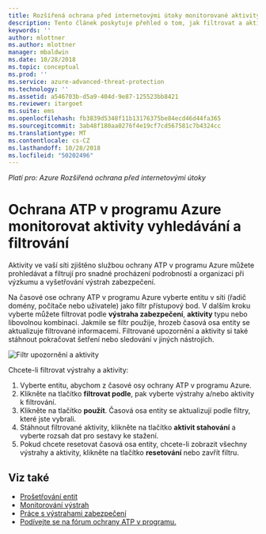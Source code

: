 ```yaml
---
title: Rozšířená ochrana před internetovými útoky monitorované aktivity filtrovat a hledat | Dokumentace Microsoftu
description: Tento článek poskytuje přehled o tom, jak filtrovat a aktivit vyhledávání, které jsou monitorovány pomocí služby Azure ATP.
keywords: ''
author: mlottner
ms.author: mlottner
manager: mbaldwin
ms.date: 10/28/2018
ms.topic: conceptual
ms.prod: ''
ms.service: azure-advanced-threat-protection
ms.technology: ''
ms.assetid: a546703b-d5a9-404d-9e87-125523bb8421
ms.reviewer: itargoet
ms.suite: ems
ms.openlocfilehash: fb3839d5348f11b13176375be84ecd46d44fa365
ms.sourcegitcommit: 3ab48f180aa0276f4e19cf7cd567581c7b4324cc
ms.translationtype: MT
ms.contentlocale: cs-CZ
ms.lasthandoff: 10/28/2018
ms.locfileid: "50202496"
---
```

*Platí pro: Azure Rozšířená ochrana před internetovými útoky*


# <a name="azure-atp-monitored-activities-search-and-filter"></a>Ochrana ATP v programu Azure monitorovat aktivity vyhledávání a filtrování 

Aktivity ve vaší síti zjištěno službou ochrany ATP v programu Azure můžete prohledávat a filtrují pro snadné procházení podrobností a organizaci při výzkumu a vyšetřování výstrah zabezpečení.  

Na časové ose ochrany ATP v programu Azure vyberte entitu v síti (řadič domény, počítače nebo uživatele) jako filtr přístupový bod. V dalším kroku vyberte můžete filtrovat podle **výstraha zabezpečení**, **aktivity** typu nebo libovolnou kombinaci. Jakmile se filtr použije, hrozeb časová osa entity se aktualizuje filtrované informacemi. Filtrované upozornění a aktivity si také stáhnout pokračovat šetření nebo sledování v jiných nástrojích. 

![Filtr upozornění a aktivity](./media/activities-filter.png)

Chcete-li filtrovat výstrahy a aktivity:
 1. Vyberte entitu, abychom z časové osy ochrany ATP v programu Azure. 
 2. Klikněte na tlačítko **filtrovat podle**, pak vyberte výstrahy a/nebo aktivity k filtrování. 
 3. Klikněte na tlačítko **použít**. Časová osa entity se aktualizují podle filtry, které jste vybrali. 
 4. Stáhnout filtrované aktivity, klikněte na tlačítko **aktivit stahování** a vyberte rozsah dat pro sestavy ke stažení. 
 5. Pokud chcete resetovat časová osa entity, chcete-li zobrazit všechny výstrahy a aktivity, klikněte na tlačítko **resetování** nebo zavřít filtru. 


## <a name="see-also"></a>Viz také
- [Prošetřování entit](investigate-entity.md)
- [Monitorování výstrah](monitoring-alerts.md)
- [Práce s výstrahami zabezpečení](working-with-suspicious-activities.md)
- [Podívejte se na fórum ochrany ATP v programu.](https://aka.ms/azureatpcommunity)

